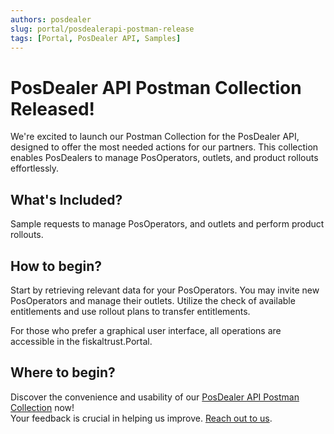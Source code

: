 ```yaml
---
authors: posdealer
slug: portal/posdealerapi-postman-release
tags: [Portal, PosDealer API, Samples]
---
```


# PosDealer API Postman Collection Released!

We're excited to launch our Postman Collection for the PosDealer API, designed to offer the most needed actions for our partners. This collection enables PosDealers to manage PosOperators, outlets, and product rollouts effortlessly.

## What's Included?

Sample requests to manage PosOperators, and outlets and perform product rollouts.

## How to begin?

Start by retrieving relevant data for your PosOperators. You may invite new PosOperators and manage their outlets.
Utilize the check of available entitlements and use rollout plans to transfer entitlements.

For those who prefer a graphical user interface, all operations are accessible in the fiskaltrust.Portal.

## Where to begin?

Discover the convenience and usability of our [PosDealer API Postman Collection](https://posdealer-samples.docs.fiskaltrust.cloud/ "PosDealer API") now!  
Your feedback is crucial in helping us improve. [Reach out to us](mailto:feedback+portal@fiskaltrust.cloud).
